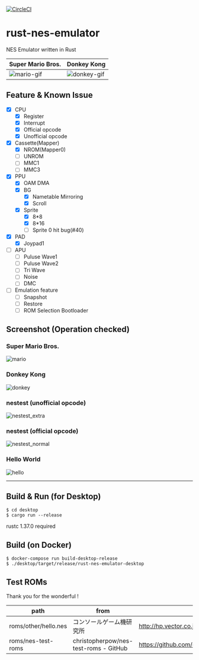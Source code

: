 [![CircleCI](https://circleci.com/gh/kamiyaowl/rust-nes-emulator.svg?style=svg)](https://circleci.com/gh/kamiyaowl/rust-nes-emulator)

# rust-nes-emulator

NES Emulator written in Rust

| Super Mario Bros. | Donkey Kong |
| - | - |
| ![mario-gif](https://user-images.githubusercontent.com/4300987/64512802-1bc8bd00-d322-11e9-8a70-26df62bb5ee1.gif) | ![donkey-gif](https://user-images.githubusercontent.com/4300987/64512801-1bc8bd00-d322-11e9-9e6c-0a149fb05c1b.gif) |

## Feature & Known Issue

- [x] CPU
  - [x] Register
  - [x] Interrupt
  - [x] Official opcode
  - [x] Unofficial opcode
- [x] Cassette(Mapper)
  - [x] NROM(Mapper0)
  - [ ] UNROM
  - [ ] MMC1
  - [ ] MMC3
- [x] PPU
  - [x] OAM DMA
  - [x] BG
    - [x] Nametable Mirroring
    - [x] Scroll
  - [x] Sprite
    - [x] 8*8
    - [x] 8*16
    - [ ] Sprite 0 hit bug(#40)
- [x] PAD
  - [x] Joypad1
- [ ] APU
  - [ ] Puluse Wave1
  - [ ] Puluse Wave2
  - [ ] Tri Wave
  - [ ] Noise
  - [ ] DMC
- [ ] Emulation feature
    - [ ] Snapshot
    - [ ] Restore
    - [ ] ROM Selection Bootloader

## Screenshot (Operation checked)

### Super Mario Bros.

![mario](https://raw.githubusercontent.com/kamiyaowl/rust-nes-emulator/master/screenshot/mario.bmp)


### Donkey Kong

![donkey](https://raw.githubusercontent.com/kamiyaowl/rust-nes-emulator/master/screenshot/donkey.bmp)

### nestest (unofficial opcode)

![nestest_extra](https://raw.githubusercontent.com/kamiyaowl/rust-nes-emulator/master/screenshot/nestest_extra.bmp)

### nestest (official opcode)

![nestest_normal](https://raw.githubusercontent.com/kamiyaowl/rust-nes-emulator/master/screenshot/nestest_normal.bmp)

### Hello World

![hello](https://raw.githubusercontent.com/kamiyaowl/rust-nes-emulator/master/screenshot/hello.bmp)

---

## Build & Run (for Desktop)

```
$ cd desktop
$ cargo run --release
```

rustc 1.37.0 required

## Build (on Docker)

```
$ docker-compose run build-desktop-release
$ ./desktop/target/release/rust-nes-emulator-desktop
```

## Test ROMs

Thank you for the wonderful !

| path | from | url |
| ---- | ---- | --- |
| roms/other/hello.nes | コンソールゲーム機研究所 | http://hp.vector.co.jp/authors/VA042397/nes/sample.html |
| roms/nes-test-roms | christopherpow/nes-test-roms - GitHub | https://github.com/christopherpow/nes-test-roms |

